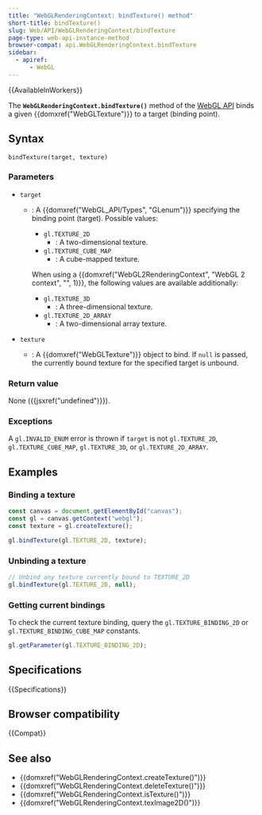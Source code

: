 ```yaml
---
title: "WebGLRenderingContext: bindTexture() method"
short-title: bindTexture()
slug: Web/API/WebGLRenderingContext/bindTexture
page-type: web-api-instance-method
browser-compat: api.WebGLRenderingContext.bindTexture
sidebar:
  - apiref:
      - WebGL
---
```


{{AvailableInWorkers}}

The **`WebGLRenderingContext.bindTexture()`** method of the [WebGL API](/en-US/docs/Web/API/WebGL_API) binds a given
{{domxref("WebGLTexture")}} to a target (binding point).

## Syntax

```js-nolint
bindTexture(target, texture)
```

### Parameters

- `target`
  - : A {{domxref("WebGL_API/Types", "GLenum")}} specifying the binding point (target). Possible values:
    - `gl.TEXTURE_2D`
      - : A two-dimensional texture.
    - `gl.TEXTURE_CUBE_MAP`
      - : A cube-mapped texture.

    When using a {{domxref("WebGL2RenderingContext", "WebGL 2 context", "", 1)}}, the following values are available additionally:
    - `gl.TEXTURE_3D`
      - : A three-dimensional texture.
    - `gl.TEXTURE_2D_ARRAY`
      - : A two-dimensional array texture.

- `texture`
  - : A {{domxref("WebGLTexture")}} object to bind.
    If `null` is passed, the currently bound texture for the specified target is unbound.

### Return value

None ({{jsxref("undefined")}}).

### Exceptions

A `gl.INVALID_ENUM` error is thrown if `target` is not
`gl.TEXTURE_2D`, `gl.TEXTURE_CUBE_MAP`,
`gl.TEXTURE_3D`, or `gl.TEXTURE_2D_ARRAY`.

## Examples

### Binding a texture

```js
const canvas = document.getElementById("canvas");
const gl = canvas.getContext("webgl");
const texture = gl.createTexture();

gl.bindTexture(gl.TEXTURE_2D, texture);
```

### Unbinding a texture

```js
// Unbind any texture currently bound to TEXTURE_2D
gl.bindTexture(gl.TEXTURE_2D, null);
```

### Getting current bindings

To check the current texture binding, query the `gl.TEXTURE_BINDING_2D` or
`gl.TEXTURE_BINDING_CUBE_MAP` constants.

```js
gl.getParameter(gl.TEXTURE_BINDING_2D);
```

## Specifications

{{Specifications}}

## Browser compatibility

{{Compat}}

## See also

- {{domxref("WebGLRenderingContext.createTexture()")}}
- {{domxref("WebGLRenderingContext.deleteTexture()")}}
- {{domxref("WebGLRenderingContext.isTexture()")}}
- {{domxref("WebGLRenderingContext.texImage2D()")}}
